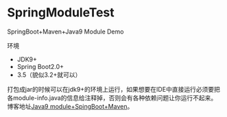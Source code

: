 # SpringModuleTest
SpringBoot+Maven+Java9 Module Demo

环境

- JDK9+
- Spring Boot2.0+
- 3.5（貌似3.2+就可以）

打包成jar的时候可以在jdk9+的环境上运行，如果想要在IDE中直接运行必须要把各module-info.java的信息给注释掉，否则会有各种依赖问题让你运行不起来。
博客地址[Java9 module+SpingBoot+Maven](https://blog.csdn.net/qq_35981283/article/details/83588807)。
